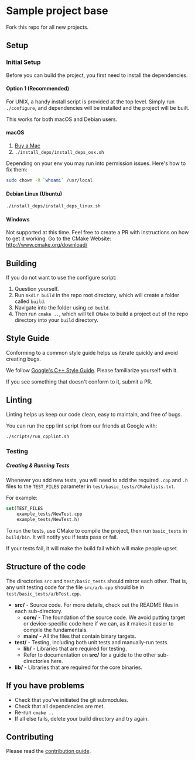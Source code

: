 # Sample project base

Fork this repo for all new projects.

## Setup

### Initial Setup
Before you can build the project, you first need to install the dependencies.


#### Option 1 (Recommended)
For UNIX, a handy install script is provided at the top level.
Simply run `./configure`, and dependencies will be installed and the project will be built.

This works for both macOS and Debian users.

#### macOS

1.  [Buy a Mac](http://store.apple.com)
2.  `./install_deps/install_deps_osx.sh`

Depending on your env you may run into permission issues. Here's how to fix them:
```bash
sudo chown -R `whoami` /usr/local
```

#### Debian Linux (Ubuntu)
```bash
./install_deps/install_deps_linux.sh
```

#### Windows
Not supported at this time. Feel free to create a PR with instructions on how to get it working.
Go to the CMake Website: http://www.cmake.org/download/

## Building

If you do not want to use the configure script:
1. Question yourself.
2. Run `mkdir build` in the repo root directory, which will create a folder called `build`.
3. Navigate into the folder using `cd build`.
4. Then run `cmake ..`, which will tell `CMake` to build a project out of the repo directory into your `build` directory.

## Style Guide
Conforming to a common style guide helps us iterate quickly and avoid creating bugs.

We follow [Google's C++ Style Guide](https://google.github.io/styleguide/cppguide.html).
Please familiarize yourself with it.

If you see something that doesn't conform to it, submit a PR.

## Linting
Linting helps us keep our code clean, easy to maintain, and free of bugs.

You can run the cpp lint script from our friends at Google with:

```bash
./scripts/run_cpplint.sh
```

### Testing

##### Creating & Running Tests
Whenever you add new tests, you will need to add the required `.cpp` and `.h` files to the `TEST_FILES` parameter in `test/basic_tests/CMakelists.txt`.

For example:
```cmake
set(TEST_FILES
    example_tests/NewTest.cpp
    example_tests/NewTest.h)
```

To run the tests, use CMake to compile the project, then run `basic_tests` in `build/bin`.
It will notify you if tests pass or fail.

If your tests fail, it will make the build fail which will make people upset.

## Structure of the code
The directories `src` and `test/basic_tests` should mirror each other. That is, any unit testing code for the file `src/a/b.cpp` should be in `test/basic_tests/a/bTest.cpp`.

-   **src/** - Source code. For more details, check out the README files in each sub-directory.
    -   **core/** - The foundation of the source code. We avoid putting target or device-specific code here if we can, as it makes it easier to compile the fundamentals.
    -   **main/** - All the files that contain binary targets.
-   **test/** - Testing, including both unit tests and manually-run tests.
    -   **lib/** - Libraries that are required for testing.
    -   Refer to documentation on **src/** for a guide to the other sub-directories here.
-   **lib/** - Libraries that are required for the core binaries.

## If you have problems
 - Check that you've initiated the git submodules.
 - Check that all dependencies are met.
 - Re-run `cmake ..`
 - If all else fails, delete your build directory and try again.

## Contributing
Please read the [contribution guide](CONTRIBUTING.md).
